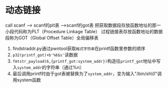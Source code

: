 # 动态链接
call scanf —> scanf的plt表 —>scanf的got表
把获取数据段存放函数地址的那一小段代码称为PLT（Procedure Linkage Table）
过程链接表存放函数地址的数据段称为GOT（Global Offset Table）全局偏移表

1. findstraddr.py通过pwntool获取`格式字符串`在printf函数里参数的顺序 
2. `p32(printf_got)+b'%6$s'`读数据
3. `fmtstr_payload(6,{printf_got:system_addr})`构造往`printf_got`地址中写入`system_addr`的字符串（通过%n）
4. 最后调用printf时由于got表被替换为了`system_addr`，变为输入"/bin/sh\0"调用system函数